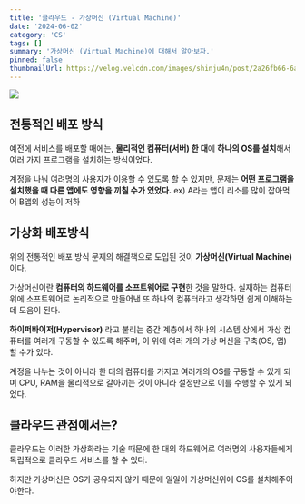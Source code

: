 ```yaml
---
title: '클라우드 - 가상머신 (Virtual Machine)'
date: '2024-06-02'
category: 'CS'
tags: []
summary: '가상머신 (Virtual Machine)에 대해서 알아보자.'
pinned: false
thumbnailUrl: https://velog.velcdn.com/images/shinju4n/post/2a26fb66-6a83-4463-9163-4f35887e6afb/image.png
---
```


![](https://velog.velcdn.com/images/shinju4n/post/2a26fb66-6a83-4463-9163-4f35887e6afb/image.png)

## 전통적인 배포 방식

예전에 서비스를 배포할 때에는, **물리적인 컴퓨터(서버) 한 대**에 **하나의 OS를 설치**해서 여러 가지 프로그램을 설치하는 방식이었다.

계정을 나눠 여려명의 사용자가 이용할 수 있도록 할 수 있지만, 문제는 **어떤 프로그램을 설치했을 때 다른 앱에도 영향을 끼칠 수가 있었다.**
ex) A라는 앱이 리소를 많이 잡아먹어 B앱의 성능이 저하

## 가상화 배포방식

위의 전통적인 배포 방식 문제의 해결책으로 도입된 것이 **가상머신(Virtual Machine)** 이다.

가상머신이란 **컴퓨터의 하드웨어를 소프트웨어로 구현**한 것을 말한다. 실재하는 컴퓨터 위에 소프트웨어로 논리적으로 만들어낸 또 하나의 컴퓨터라고 생각하면 쉽게 이해하는데 도움이 된다.

**하이퍼바이저(Hypervisor)** 라고 불리는 중간 계층에서 하나의 시스템 상에서 가상 컴퓨터를 여러개 구동할 수 있도록 해주며, 이 위에 여러 개의 가상 머신을 구축(OS, 앱) 할 수가 있다.

계정을 나누는 것이 아니라 한 대의 컴퓨터를 가지고 여러개의 OS를 구동할 수 있게 되며 CPU, RAM을 물리적으로 갈아끼는 것이 아니라 설정만으로 이를 수행할 수 있게 되었다.

## 클라우드 관점에서는?

클라우드는 이러한 가상화라는 기술 때문에 한 대의 하드웨어로 여러명의 사용자들에게 독립적으로 클라우드 서비스를 할 수 있다.

하지만 가상머신은 OS가 공유되지 않기 때문에 일일이 가상머신위에 OS를 설치해주어야한다.
